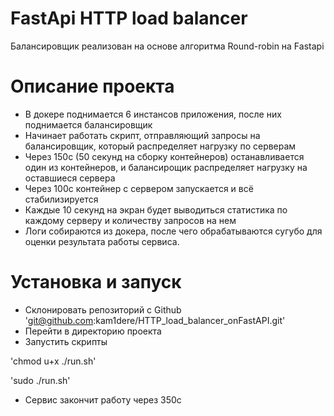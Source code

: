 # FastApi HTTP load balancer
Балансировщик реализован на основе алгоритма Round-robin на Fastapi


# Описание проекта
- В докере поднимается 6 инстансов приложения, после них поднимается балансировщик
- Начинает работать скрипт, отправляющий запросы на балансировщик, который распределяет нагрузку по серверам
- Через 150с (50 секунд на сборку контейнеров) останавливается один из контейнеров, и балансирощик распределяет нагрузку на оставшиеся сервера
- Через 100с контейнер с сервером запускается и всё стабилизируется
- Каждые 10 секунд на экран будет выводиться статистика по каждому серверу и количеству запросов на нем
- Логи собираются из докера, после чего обрабатываются сугубо для оценки результата работы сервиса. 


# Установка и запуск
+ Склонировать репозиторий с Github
'git@github.com:kam1dere/HTTP_load_balancer_onFastAPI.git'
+ Перейти в директорию проекта
+ Запустить скрипты

'chmod u+x ./run.sh'

'sudo ./run.sh'

+ Сервис закончит работу через 350с
